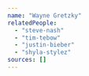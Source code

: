```yaml
---
name: "Wayne Gretzky"
relatedPeople:
  - "steve-nash"
  - "tim-tebow"
  - "justin-bieber"
  - "shyla-stylez"
sources: []
---
```


